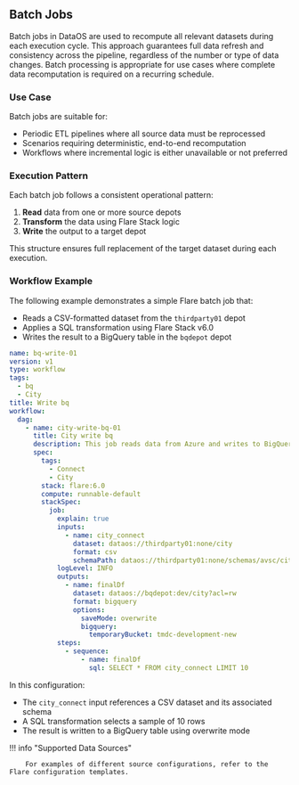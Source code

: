 

## Batch Jobs

Batch jobs in DataOS are used to recompute all relevant datasets during each execution cycle. This approach guarantees full data refresh and consistency across the pipeline, regardless of the number or type of data changes. Batch processing is appropriate for use cases where complete data recomputation is required on a recurring schedule.

### Use Case

Batch jobs are suitable for:

* Periodic ETL pipelines where all source data must be reprocessed
* Scenarios requiring deterministic, end-to-end recomputation
* Workflows where incremental logic is either unavailable or not preferred

### Execution Pattern

Each batch job follows a consistent operational pattern:

1. **Read** data from one or more source depots
2. **Transform** the data using Flare Stack logic
3. **Write** the output to a target depot

This structure ensures full replacement of the target dataset during each execution.

### Workflow Example

The following example demonstrates a simple Flare batch job that:

* Reads a CSV-formatted dataset from the `thirdparty01` depot
* Applies a SQL transformation using Flare Stack v6.0
* Writes the result to a BigQuery table in the `bqdepot` depot

```yaml
name: bq-write-01
version: v1
type: workflow
tags:
  - bq
  - City
title: Write bq
workflow:
  dag:
    - name: city-write-bq-01
      title: City write bq
      description: This job reads data from Azure and writes to BigQuery
      spec:
        tags:
          - Connect
          - City
        stack: flare:6.0
        compute: runnable-default
        stackSpec:
          job:
            explain: true
            inputs:
              - name: city_connect
                dataset: dataos://thirdparty01:none/city
                format: csv
                schemaPath: dataos://thirdparty01:none/schemas/avsc/city.avsc
            logLevel: INFO
            outputs:
              - name: finalDf
                dataset: dataos://bqdepot:dev/city?acl=rw
                format: bigquery
                options:
                  saveMode: overwrite
                  bigquery:
                    temporaryBucket: tmdc-development-new
            steps:
              - sequence:
                  - name: finalDf
                    sql: SELECT * FROM city_connect LIMIT 10
```

In this configuration:

* The `city_connect` input references a CSV dataset and its associated schema
* A SQL transformation selects a sample of 10 rows
* The result is written to a BigQuery table using overwrite mode


!!! info "Supported Data Sources"
        
        For examples of different source configurations, refer to the Flare configuration templates.
